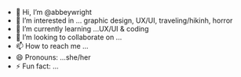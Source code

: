 - 👋 Hi, I’m @abbeywright
- 👀 I’m interested in ... graphic design, UX/UI, traveling/hikinh, horror
- 🌱 I’m currently learning ...UX/UI & coding
- 💞️ I’m looking to collaborate on ...
- 📫 How to reach me ...
- 😄 Pronouns: ...she/her
- ⚡ Fun fact: ...

<!---
abbeywright/abbeywright is a ✨ special ✨ repository because its `README.md` (this file) appears on your GitHub profile.
You can click the Preview link to take a look at your changes.
--->
